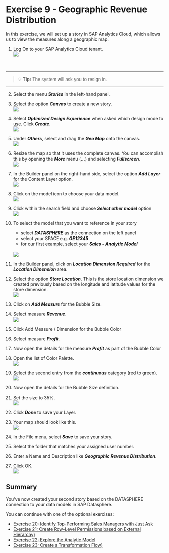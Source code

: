 # Exercise 9 - Geographic Revenue Distribution

In this exercise, we will set up a story in SAP Analytics Cloud, which allows us to view the measures along a
geographic map.

1. Log On to your SAP Analytics Cloud tenant.
<br>![](images/00_00_0221.png) 
<br>

---

>:bulb: **Tip:** The system will ask you to resign in.

---

2. Select the menu ***Stories*** in the left-hand panel.

3. Select the option ***Canvas*** to create a new story.
<br>![](images/00_00_0201.png) 

4. Select ***Optimized Design Experience*** when asked which design mode to use. Click ***Create***.
<br>![](images/00_00_0222.png) 

5. Under ***Others***, select and drag the ***Geo Map*** onto the canvas.
<br>![](images/00_00_0318.png)
  
19. Resize the map so that it uses the complete canvas. You can accomplish this by opening the ***More*** menu (***...***) and selecting ***Fullscreen***.
<br>![](images/00_00_0321.png)

21. In the Builder panel on the right-hand side, select the option ***Add Layer*** for the Content Layer option.
<br>![](images/00_00_0302.png) 

22. Click on the model icon to choose your data model.
<br>![](images/00_00_0319.png)

23. Click within the search field and choose ***Select other model*** option
<br>![](images/00_00_0320.png)

24. To select the model that you want to reference in your story<br><ul><li>select ***DATASPHERE*** as the connection on the left panel</li><li>select your SPACE e.g. ***GE12345***</li><li>for our first example, select your ***Sales - Analytic Model***</li></ul>
<br>![](images/00_00_0205.png)

25. In the Builder panel, click on ***Location Dimension Required*** for the ***Location Dimension*** area.

26. Select the option ***Store Location***. This is the store location dimension we created previously based on the
longitude and latitude values for the store dimension.
<br>![](images/00_00_0310.png) 

27. Click on ***Add Measure*** for the Bubble Size.

28. Select measure ***Revenue***.
<br>![](images/00_00_0309.png) 


29. Click Add Measure / Dimension for the Bubble Color
30. Select measure ***Profit***.

31. Now open the details for the measure ***Profit*** as part of the Bubble Color
32. Open the list of Color Palette.
<br>![](images/00_00_0316.png) 

33. Select the second entry from the ***continuous*** category (red to green).
<br>![](images/00_00_0312.png) 

34. Now open the details for the Bubble Size definition.
35. Set the size to 35%.
<br>![](images/00_00_0311.png) 

36. Click ***Done*** to save your Layer.

37. Your map should look like this.
<br>![](images/00_00_0314.png) 

38. In the File menu, select ***Save*** to save your story.
39. Select the folder that matches your assigned user number.
40. Enter a Name and Description like ***Geographic Revenue Distribution***.
41. Click OK.
<br>![](images/00_00_0317.png)

## Summary

You've now created your second story based on the DATASPHERE connection to your data models in SAP Datasphere. 

You can continue with one of the optional exercises:
- [Exercise 20: Identify Top-Performing Sales Managers with Just Ask](../ex20/README.md)
- [Exercise 21: Create Row-Level Permissions based on External Hierarchy)](../ex21/README.md)
- [Exercise 22: Explore the Analytic Model](../ex22/README.md)
- [Exercise 23: Create a Transformation Flow)](../ex23/README.md)
